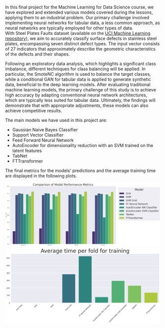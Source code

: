In this final project for the Machine Learning for Data Science course, we have explored and extended various models 
covered during the lessons, applying them to an industrial problem. Our primary challenge involved implementing neural 
networks for tabular data, a less common approach, as neural networks are typically employed for other types of data.  
With Steel Plates Faults dataset (available on the [UCI Machine Learning repository](https://archive.ics.uci.edu/dataset/198/steel+plates+faults)), 
we aim to accurately classify surface defects in stainless steel plates, encompassing seven distinct defect types. 
The input vector consists of 27 indicators that approximately describe the geometric characteristics of the defects and 
their shapes. 

Following an exploratory data analysis, which highlights a significant class imbalance, different 
techniques for class balancing will be applied. In particular, the SmoteNC algorithm is used to balance the target 
classes, while a conditional GAN for tabular data is applied to generate synthetic data, beneficial to the deep learning
models. After evaluating traditional machine learning models, the primary challenge of this study is to achieve high 
accuracy by adapting conventional neural network architectures, which are typically less suited for tabular data. 
Ultimately, the findings will demonstrate that with appropriate adjustments, these models can also achieve competitive
results.

The main models we have used in this project are:
- Gaussian Naive Bayes Classifier
- Support Vector Classifier
- Feed Forward Neural Network
- AutoEncoder for dimensionality reduction with an SVM trained on the latent features
- TabNet
- FTTransformer

The final metrics for the models' predictions and the average training time are displayed in the following plots.

<img src="Plots/metrics.png" width="800"/>

<img src="Plots/time.png" width="800"/>
